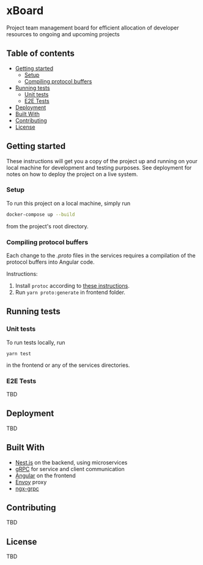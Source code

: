 # xBoard

Project team management board for efficient allocation of developer resources to ongoing and upcoming projects

## Table of contents

- [Getting started](#getting-started)
  - [Setup](#setup)
  - [Compiling protocol buffers](#compiling-protocol-buffers)
- [Running tests](#running-tests)
  - [Unit tests](#unit-tests)
  - [E2E Tests](#e2e-tests)
- [Deployment](#deployment)
- [Built With](#built-with)
- [Contributing](#contributing)
- [License](#license)

## Getting started

These instructions will get you a copy of the project up and running on your local machine for development and testing purposes. See deployment for notes on how to deploy the project on a live system.

### Setup

To run this project on a local machine, simply run

```sh
docker-compose up --build
```

from the project's root directory.

### Compiling protocol buffers

Each change to the _.proto_ files in the services requires a compilation of the protocol buffers into Angular code.

Instructions:

1. Install `protoc` according to [these instructions](https://github.com/protocolbuffers/protobuf#protocol-compiler-installation).
2. Run `yarn proto:generate` in frontend folder.

## Running tests

### Unit tests

To run tests locally, run

```
yarn test
```

in the frontend or any of the services directories.

### E2E Tests

TBD

## Deployment

TBD

## Built With

- [Nest.js](https://nestjs.com) on the backend, using microservices
- [gRPC](https://grpc.io/) for service and client communication
- [Angular](https://angular.io/) on the frontend
- [Envoy](https://www.envoyproxy.io/) proxy
- [ngx-grpc](https://github.com/ngx-grpc/core)

## Contributing

TBD

## License

TBD
